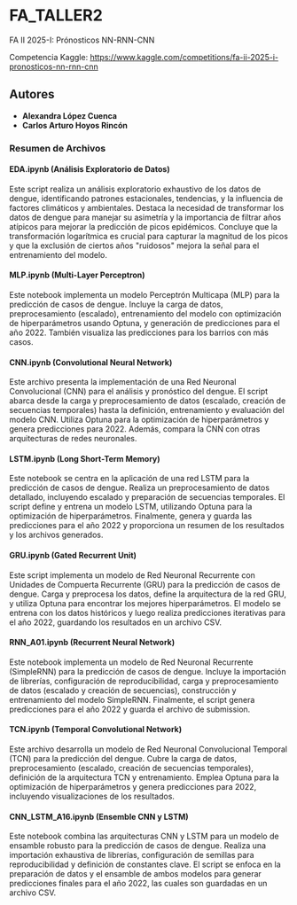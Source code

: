 # FA_TALLER2
FA II 2025-I: Prónosticos NN-RNN-CNN

Competencia Kaggle: https://www.kaggle.com/competitions/fa-ii-2025-i-pronosticos-nn-rnn-cnn

## Autores
- **Alexandra López Cuenca**  
- **Carlos Arturo Hoyos Rincón**

### Resumen de Archivos

#### **EDA.ipynb (Análisis Exploratorio de Datos)**
Este script realiza un análisis exploratorio exhaustivo de los datos de dengue, identificando patrones estacionales, tendencias, y la influencia de factores climáticos y ambientales. Destaca la necesidad de transformar los datos de dengue para manejar su asimetría y la importancia de filtrar años atípicos para mejorar la predicción de picos epidémicos. Concluye que la transformación logarítmica es crucial para capturar la magnitud de los picos y que la exclusión de ciertos años "ruidosos" mejora la señal para el entrenamiento del modelo.

#### **MLP.ipynb (Multi-Layer Perceptron)**
Este notebook implementa un modelo Perceptrón Multicapa (MLP) para la predicción de casos de dengue. Incluye la carga de datos, preprocesamiento (escalado), entrenamiento del modelo con optimización de hiperparámetros usando Optuna, y generación de predicciones para el año 2022. También visualiza las predicciones para los barrios con más casos.

#### **CNN.ipynb (Convolutional Neural Network)**
Este archivo presenta la implementación de una Red Neuronal Convolucional (CNN) para el análisis y pronóstico del dengue. El script abarca desde la carga y preprocesamiento de datos (escalado, creación de secuencias temporales) hasta la definición, entrenamiento y evaluación del modelo CNN. Utiliza Optuna para la optimización de hiperparámetros y genera predicciones para 2022. Además, compara la CNN con otras arquitecturas de redes neuronales.

#### **LSTM.ipynb (Long Short-Term Memory)**
Este notebook se centra en la aplicación de una red LSTM para la predicción de casos de dengue. Realiza un preprocesamiento de datos detallado, incluyendo escalado y preparación de secuencias temporales. El script define y entrena un modelo LSTM, utilizando Optuna para la optimización de hiperparámetros. Finalmente, genera y guarda las predicciones para el año 2022 y proporciona un resumen de los resultados y los archivos generados.

#### **GRU.ipynb (Gated Recurrent Unit)**
Este script implementa un modelo de Red Neuronal Recurrente con Unidades de Compuerta Recurrente (GRU) para la predicción de casos de dengue. Carga y preprocesa los datos, define la arquitectura de la red GRU, y utiliza Optuna para encontrar los mejores hiperparámetros. El modelo se entrena con los datos históricos y luego realiza predicciones iterativas para el año 2022, guardando los resultados en un archivo CSV.

#### **RNN_A01.ipynb (Recurrent Neural Network)**
Este notebook implementa un modelo de Red Neuronal Recurrente (SimpleRNN) para la predicción de casos de dengue. Incluye la importación de librerías, configuración de reproducibilidad, carga y preprocesamiento de datos (escalado y creación de secuencias), construcción y entrenamiento del modelo SimpleRNN. Finalmente, el script genera predicciones para el año 2022 y guarda el archivo de submission.

#### **TCN.ipynb (Temporal Convolutional Network)**
Este archivo desarrolla un modelo de Red Neuronal Convolucional Temporal (TCN) para la predicción del dengue. Cubre la carga de datos, preprocesamiento (escalado, creación de secuencias temporales), definición de la arquitectura TCN y entrenamiento. Emplea Optuna para la optimización de hiperparámetros y genera predicciones para 2022, incluyendo visualizaciones de los resultados.

#### **CNN_LSTM_A16.ipynb (Ensemble CNN y LSTM)**
Este notebook combina las arquitecturas CNN y LSTM para un modelo de ensamble robusto para la predicción de casos de dengue. Realiza una importación exhaustiva de librerías, configuración de semillas para reproducibilidad y definición de constantes clave. El script se enfoca en la preparación de datos y el ensamble de ambos modelos para generar predicciones finales para el año 2022, las cuales son guardadas en un archivo CSV.
